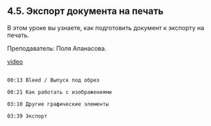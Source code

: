 ## 4.5. Экспорт документа на печать

В этом уроке вы узнаете, как подготовить документ к экспорту на печать. 

Преподаватель: Поля Апанасова. 

[video](https://player.softculture.cc/embed/PRT/PRT_54.18.09_L4-4_Export_Print)

```chapters

00:13 Bleed / Выпуск под обрез

00:21 Как работать с изображениями

03:10 Другие графические элементы

03:39 Экспорт

```